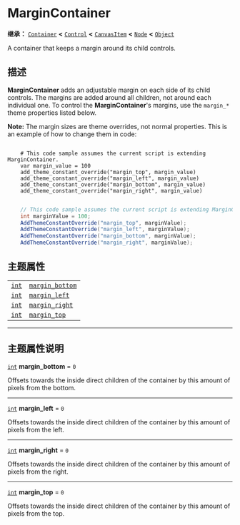 <!-- ⚠ 请勿编辑本文件 ⚠ -->
<!-- 本文档使用脚本从 WeDot 引擎源码仓库生成。 -->
<!-- 生成脚本：https://github.com/WeDot-Engine/WeDot/tree/master/doc/tools/make_md.py； -->
<!-- 原文件：https://github.com/WeDot-Engine/WeDot/tree/master/doc/classes/MarginContainer.xml。 -->

<div id="_class_margincontainer"></div>

# MarginContainer

**继承：** [`Container`](class_container.md) **<** [`Control`](class_control.md) **<** [`CanvasItem`](class_canvasitem.md) **<** [`Node`](class_node.md) **<** [`Object`](class_object.md)

A container that keeps a margin around its child controls.

## 描述

**MarginContainer** adds an adjustable margin on each side of its child controls. The margins are added around all children, not around each individual one. To control the **MarginContainer**'s margins, use the `margin_*` theme properties listed below.

 **Note:** The margin sizes are theme overrides, not normal properties. This is an example of how to change them in code:



```gdscript

    # This code sample assumes the current script is extending MarginContainer.
    var margin_value = 100
    add_theme_constant_override("margin_top", margin_value)
    add_theme_constant_override("margin_left", margin_value)
    add_theme_constant_override("margin_bottom", margin_value)
    add_theme_constant_override("margin_right", margin_value)
```

```csharp

    // This code sample assumes the current script is extending MarginContainer.
    int marginValue = 100;
    AddThemeConstantOverride("margin_top", marginValue);
    AddThemeConstantOverride("margin_left", marginValue);
    AddThemeConstantOverride("margin_bottom", marginValue);
    AddThemeConstantOverride("margin_right", marginValue);
```







## 主题属性

|||
|:-:|:--|
| [`int`](class_int.md) | [`margin_bottom`](class_margincontainer.md#class_margincontainer_theme_constant_margin_bottom) | ``0`` |
| [`int`](class_int.md) | [`margin_left`](class_margincontainer.md#class_margincontainer_theme_constant_margin_left)     | ``0`` |
| [`int`](class_int.md) | [`margin_right`](class_margincontainer.md#class_margincontainer_theme_constant_margin_right)   | ``0`` |
| [`int`](class_int.md) | [`margin_top`](class_margincontainer.md#class_margincontainer_theme_constant_margin_top)       | ``0`` |

<!-- rst-class:: classref-section-separator -->

---

## 主题属性说明

<div id="_class_margincontainer_theme_constant_margin_bottom"></div>

[`int`](class_int.md) **margin_bottom** = ``0`` <div id="class_margincontainer_theme_constant_margin_bottom"></div>

Offsets towards the inside direct children of the container by this amount of pixels from the bottom.

<!-- rst-class:: classref-item-separator -->

---

<div id="_class_margincontainer_theme_constant_margin_left"></div>

[`int`](class_int.md) **margin_left** = ``0`` <div id="class_margincontainer_theme_constant_margin_left"></div>

Offsets towards the inside direct children of the container by this amount of pixels from the left.

<!-- rst-class:: classref-item-separator -->

---

<div id="_class_margincontainer_theme_constant_margin_right"></div>

[`int`](class_int.md) **margin_right** = ``0`` <div id="class_margincontainer_theme_constant_margin_right"></div>

Offsets towards the inside direct children of the container by this amount of pixels from the right.

<!-- rst-class:: classref-item-separator -->

---

<div id="_class_margincontainer_theme_constant_margin_top"></div>

[`int`](class_int.md) **margin_top** = ``0`` <div id="class_margincontainer_theme_constant_margin_top"></div>

Offsets towards the inside direct children of the container by this amount of pixels from the top.

[^virtual]: 本方法通常需要用户覆盖才能生效。
[^const]: 本方法无副作用，不会修改该实例的任何成员变量。
[^vararg]: 本方法除了能接受在此处描述的参数外，还能够继续接受任意数量的参数。
[^constructor]: 本方法用于构造某个类型。
[^static]: 调用本方法无需实例，可直接使用类名进行调用。
[^operator]: 本方法描述的是使用本类型作为左操作数的有效运算符。
[^bitfield]: 这个值是由下列位标志构成位掩码的整数。
[^void]: 无返回值。
